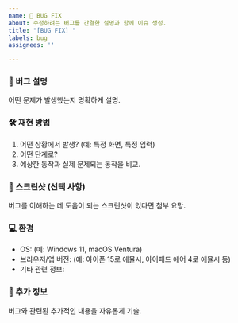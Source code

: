 ```yaml
---
name: 🐞 BUG FIX
about: 수정하려는 버그를 간결한 설명과 함께 이슈 생성.
title: "[BUG FIX] "
labels: bug
assignees: ''

---
```


### 🔹 버그 설명
어떤 문제가 발생했는지 명확하게 설명.

### 🛠️ 재현 방법
1. 어떤 상황에서 발생? (예: 특정 화면, 특정 입력)
2. 어떤 단계로?
3. 예상한 동작과 실제 문제되는 동작을 비교.

### 📸 스크린샷 (선택 사항)
버그를 이해하는 데 도움이 되는 스크린샷이 있다면 첨부 요망.

### 💻 환경
- OS: (예: Windows 11, macOS Ventura)
- 브라우저/앱 버전: (예: 아이폰 15로 에뮬시, 아이패드 에어 4로 에뮬시 등)
- 기타 관련 정보:

### 🔗 추가 정보
버그와 관련된 추가적인 내용을 자유롭게 기술.
